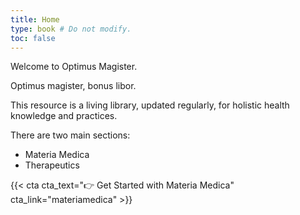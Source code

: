 ```yaml
---
title: Home
type: book # Do not modify.
toc: false
---
```


Welcome to Optimus Magister. 

Optimus magister, bonus libor. 

This resource is a living library, updated regularly, for holistic health knowledge and practices.

There are two main sections:

- Materia Medica
- Therapeutics

{{< cta cta_text="👉 Get Started with Materia Medica" cta_link="materiamedica" >}}
